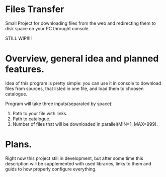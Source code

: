 # Files Transfer
Small Project for downloading files from the web and redirecting them to disk space on your PC throught console. 


STILL WIP!!!!

# Overview, general idea and planned features.

Idea of this program is pretty simple: you can use it in console to download files from sources, that listed in one file, and load them to choosen catalogue. 


Program will take three inputs(separated by space):

1. Path to your file with links.
2. Path to catalogue.
3. Number of files that will be downloaded in parallel(MIN=1, MAX=999).

# Plans.

Right now this project still in development, but after some time this description will be supplemented with used libraries, links to them and guids to how properly
configure everything.
 